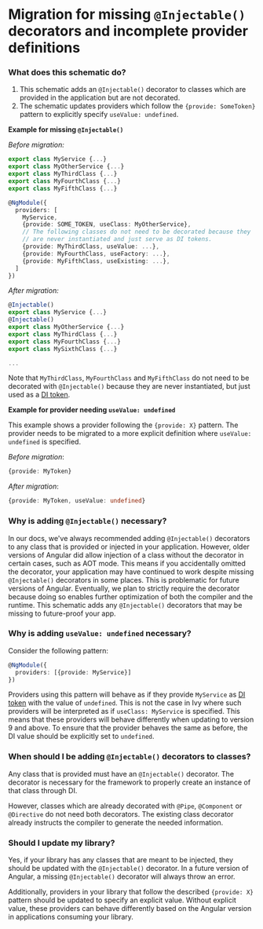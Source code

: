 # Migration for missing `@Injectable()` decorators and incomplete provider definitions

### What does this schematic do?

  1. This schematic adds an `@Injectable()` decorator to classes which are provided in the
     application but are not decorated.
  2. The schematic updates providers which follow the `{provide: SomeToken}` pattern
     to explicitly specify `useValue: undefined`.
     
**Example for missing `@Injectable()`**

_Before migration:_
```typescript
export class MyService {...}
export class MyOtherService {...}
export class MyThirdClass {...}
export class MyFourthClass {...}
export class MyFifthClass {...}

@NgModule({
  providers: [
    MyService,
    {provide: SOME_TOKEN, useClass: MyOtherService},
    // The following classes do not need to be decorated because they
    // are never instantiated and just serve as DI tokens.
    {provide: MyThirdClass, useValue: ...},
    {provide: MyFourthClass, useFactory: ...},
    {provide: MyFifthClass, useExisting: ...},
  ]
})
```
_After migration:_
```ts
@Injectable()
export class MyService {...}
@Injectable()
export class MyOtherService {...}
export class MyThirdClass {...}
export class MyFourthClass {...}
export class MySixthClass {...}

...
```

Note that `MyThirdClass`, `MyFourthClass` and `MyFifthClass` do not need to be decorated
with `@Injectable()` because they are never instantiated, but just used as a [DI token][DI_TOKEN].

**Example for provider needing `useValue: undefined`**

This example shows a provider following the `{provide: X}` pattern. The provider needs to be
migrated to a more explicit definition where `useValue: undefined` is specified.

_Before migration_:
```typescript
{provide: MyToken}
```
_After migration_:
```typescript
{provide: MyToken, useValue: undefined}
```

### Why is adding `@Injectable()` necessary?

In our docs, we've always recommended adding `@Injectable()`
decorators to any class that is provided or injected in your application.
However, older versions of Angular did allow injection of a class
without the decorator in certain cases, such as AOT mode.
This means if you accidentally omitted the decorator, your application
may have continued to work despite missing `@Injectable()` decorators in some places.
This is problematic for future versions of Angular. Eventually, we plan
to strictly require the decorator because doing so enables further
optimization of both the compiler and the runtime. This schematic
adds any `@Injectable()` decorators that may be missing to future-proof your app.

### Why is adding `useValue: undefined` necessary?

Consider the following pattern:

```typescript
@NgModule({
  providers: [{provide: MyService}]
})
```

Providers using this pattern will behave as if they provide `MyService` as [DI token][DI_TOKEN]
with the value of `undefined`. This is not the case in Ivy where such providers will be interpreted
as if `useClass: MyService` is specified. This means that these providers will behave differently
when updating to version 9 and above. To ensure that the provider behaves the same as before, the
DI value should be explicitly set to `undefined`.

### When should I be adding `@Injectable()` decorators to classes?

Any class that is provided must have an `@Injectable()` decorator. The decorator is necessary
for the framework to properly create an instance of that class through DI.

However, classes which are already decorated with `@Pipe`, `@Component` or `@Directive` do not
need both decorators. The existing class decorator already instructs the compiler to generate the
needed information.

### Should I update my library?

Yes, if your library has any classes that are meant to be injected, they should be updated with
the `@Injectable()` decorator. In a future version of Angular, a missing `@Injectable()` decorator
will always throw an error.

Additionally, providers in your library that follow the described `{provide: X}` pattern should be
updated to specify an explicit value. Without explicit value, these providers can behave
differently based on the Angular version in applications consuming your library.

[DI_TOKEN]: guide/glossary#di-token